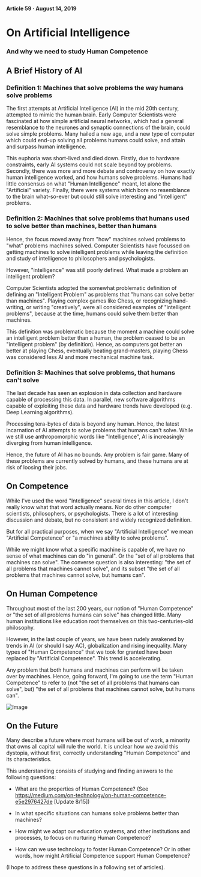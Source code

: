 #### Article 59 · August 14, 2019

# On Artificial Intelligence

### And why we need to study Human Competence

## A Brief History of AI

### Definition 1: Machines that solve problems the way humans solve problems

The first attempts at Artificial Intelligence (AI) in the mid 20th century, attempted to mimic the human brain. Early Computer Scientists were fascinated at how simple artificial neural networks, which had a general resemblance to the neurones and synaptic connections of the brain, could solve simple problems. Many hailed a new age, and a new type of computer which could end-up solving all problems humans could solve, and attain and surpass human intelligence.

This euphoria was short-lived and died down. Firstly, due to hardware constraints, early AI systems could not scale beyond toy problems. Secondly, there was more and more debate and controversy on how exactly human intelligence worked, and how humans solve problems. Humans had little consensus on what "Human Intelligence" meant, let alone the "Artificial" variety. Finally, there were systems which bore no resemblance to the brain what-so-ever but could still solve interesting and "intelligent" problems.

### Definition 2: Machines that solve problems that humans used to solve better than machines, better than humans

Hence, the focus moved away from "how" machines solved problems to "what" problems machines solved. Computer Scientists have focussed on getting machines to solve intelligent problems while leaving the definition and study of intelligence to philosophers and psychologists.

However, "intelligence" was still poorly defined. What made a problem an intelligent problem?

Computer Scientists adopted the somewhat problematic definition of defining an "Intelligent Problem" as problems that "humans can solve better than machines". Playing complex games like Chess, or recognizing hand-writing, or writing "creatively", were all considered examples of "intelligent problems", because at the time, humans could solve them better than machines.

This definition was problematic because the moment a machine could solve an intelligent problem better than a human, the problem ceased to be an "intelligent problem" (by definition). Hence, as computers got better an better at playing Chess, eventually beating grand-masters, playing Chess was considered less AI and more mechanical machine task.

### Definition 3: Machines that solve problems, that humans can't solve

The last decade has seen an explosion in data collection and hardware capable of processing this data. In parallel, new software algorithms capable of exploiting these data and hardware trends have developed (e.g. Deep Learning algorithms).

Processing tera-bytes of data is beyond any human. Hence, the latest incarnation of AI attempts to solve problems that humans can't solve. While we still use anthropomorphic words like "Intelligence", AI is increasingly diverging from human intelligence.

Hence, the future of AI has no bounds. Any problem is fair game. Many of these problems are currently solved by humans, and these humans are at risk of loosing their jobs.

## On Competence

While I've used the word "Intelligence" several times in this article, I don't really know what that word actually means. Nor do other computer scientists, philosophers, or psychologists. There is a lot of interesting discussion and debate, but no consistent and widely recognized definition.

But for all practical purposes, when we say "Artificial Intelligence" we mean "Artificial Competence" or "a machines ability to solve problems".

While we might know what a specific machine is capable of, we have no sense of what machines can do "in general". Or the "set of all problems that machines can solve". The converse question is also interesting: "the set of all problems that machines cannot solve", and its subset "the set of all problems that machines cannot solve, but humans can".

## On Human Competence

Throughout most of the last 200 years, our notion of "Human Competence" or "the set of all problems humans can solve" has changed little. Many human institutions like education root themselves on this two-centuries-old philosophy.

However, in the last couple of years, we have been rudely awakened by trends in AI (or should I say AC), globalization and rising inequality. Many types of "Human Competence" that we took for granted have been replaced by "Artificial Competence". This trend is accelerating.

Any problem that both humans and machines can perform will be taken over by machines. Hence, going forward, I'm going to use the term "Human Competence" to refer to (not "the set of all problems that humans can solve", but) "the set of all problems that machines cannot solve, but humans can".

![Image](https://cdn-images-1.medium.com/max/800/1*4VGmr43Gj_wnfCFDVSWcFQ.png)

## On the Future

Many describe a future where most humans will be out of work, a minority that owns all capital will rule the world. It is unclear how we avoid this dystopia, without first, correctly understanding "Human Competence" and its characteristics.

This understanding consists of studying and finding answers to the following questions:

* What are the properties of Human Competence? (See https://medium.com/on-technology/on-human-competence-e5e2976427de [Update 8/15])

* In what specific situations can humans solve problems better than machines?

* How might we adapt our education systems, and other institutions and processes, to focus on nurturing Human Competence?

* How can we use technology to foster Human Competence? Or in other words, how might Artificial Competence support Human Competence?

(I hope to address these questions in a following set of articles).